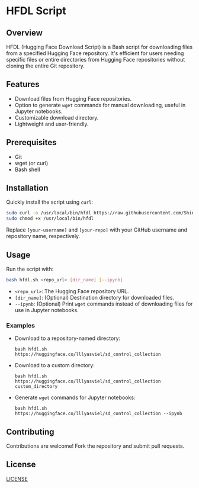 # HFDL Script

## Overview
HFDL (Hugging Face Download Script) is a Bash script for downloading files from a specified Hugging Face repository. It's efficient for users needing specific files or entire directories from Hugging Face repositories without cloning the entire Git repository.

## Features
- Download files from Hugging Face repositories.
- Option to generate `wget` commands for manual downloading, useful in Jupyter notebooks.
- Customizable download directory.
- Lightweight and user-friendly.

## Prerequisites
- Git
- wget (or curl)
- Bash shell

## Installation

Quickly install the script using `curl`:

```bash
sudo curl -o /usr/local/bin/hfdl https://raw.githubusercontent.com/ShinChven/hfdl/main/hfdl.sh
sudo chmod +x /usr/local/bin/hfdl
```

Replace `[your-username]` and `[your-repo]` with your GitHub username and repository name, respectively.

## Usage

Run the script with:

```bash
bash hfdl.sh <repo_url> [dir_name] [--ipynb]
```

- `<repo_url>`: The Hugging Face repository URL.
- `[dir_name]`: (Optional) Destination directory for downloaded files.
- `--ipynb`: (Optional) Print `wget` commands instead of downloading files for use in Jupyter notebooks.

### Examples

- Download to a repository-named directory:
  ```
  bash hfdl.sh https://huggingface.co/lllyasviel/sd_control_collection
  ```
- Download to a custom directory:
  ```
  bash hfdl.sh https://huggingface.co/lllyasviel/sd_control_collection custom_directory
  ```
- Generate `wget` commands for Jupyter notebooks:
  ```
  bash hfdl.sh https://huggingface.co/lllyasviel/sd_control_collection --ipynb
  ```

## Contributing
Contributions are welcome! Fork the repository and submit pull requests.

## License
[LICENSE](./LICENSE)



